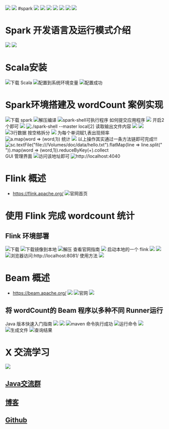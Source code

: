 ![](https://upload-images.jianshu.io/upload_images/4685968-4594f185b89db236.png?imageMogr2/auto-orient/strip%7CimageView2/2/w/1240)
![](https://upload-images.jianshu.io/upload_images/4685968-ea990c6795d719d3.png?imageMogr2/auto-orient/strip%7CimageView2/2/w/1240)
#spark
![](https://upload-images.jianshu.io/upload_images/4685968-810c4a8be64e48bc.png?imageMogr2/auto-orient/strip%7CimageView2/2/w/1240)
![](https://upload-images.jianshu.io/upload_images/4685968-c8f78fa73984d807.png?imageMogr2/auto-orient/strip%7CimageView2/2/w/1240)
![](https://upload-images.jianshu.io/upload_images/4685968-eb83698544026b55.png?imageMogr2/auto-orient/strip%7CimageView2/2/w/1240)
![](https://upload-images.jianshu.io/upload_images/4685968-d908ed20c941dd8e.png?imageMogr2/auto-orient/strip%7CimageView2/2/w/1240)
![](https://upload-images.jianshu.io/upload_images/4685968-c727a7612d4b6753.png?imageMogr2/auto-orient/strip%7CimageView2/2/w/1240)
![](https://upload-images.jianshu.io/upload_images/4685968-01398f6e205e6cd5.png?imageMogr2/auto-orient/strip%7CimageView2/2/w/1240)
![](https://upload-images.jianshu.io/upload_images/4685968-bf301dfb1fe3c01d.png?imageMogr2/auto-orient/strip%7CimageView2/2/w/1240)
# Spark 开发语言及运行模式介绍
![](https://upload-images.jianshu.io/upload_images/4685968-8b3d2d46e818d6c3.png?imageMogr2/auto-orient/strip%7CimageView2/2/w/1240)
![](https://upload-images.jianshu.io/upload_images/4685968-eb63d4ca980fa4b5.png?imageMogr2/auto-orient/strip%7CimageView2/2/w/1240)
# Scala安装
![下载 Scala](https://upload-images.jianshu.io/upload_images/4685968-d4431a614751f8eb.png?imageMogr2/auto-orient/strip%7CimageView2/2/w/1240)
![配置到系统环境变量](https://upload-images.jianshu.io/upload_images/4685968-81265bea4c1a2f3a.png?imageMogr2/auto-orient/strip%7CimageView2/2/w/1240)
![配置成功](https://upload-images.jianshu.io/upload_images/4685968-9c14e18115dc2ada.png?imageMogr2/auto-orient/strip%7CimageView2/2/w/1240)
# Spark环境搭建及 wordCount 案例实现
![下载 spark](https://upload-images.jianshu.io/upload_images/4685968-76844e3e8e94366b.png?imageMogr2/auto-orient/strip%7CimageView2/2/w/1240)
![解压编译](https://upload-images.jianshu.io/upload_images/4685968-0f083cc5b549578a.png?imageMogr2/auto-orient/strip%7CimageView2/2/w/1240)
![spark-shell可执行程序](https://upload-images.jianshu.io/upload_images/4685968-f889075789d3cad2.png?imageMogr2/auto-orient/strip%7CimageView2/2/w/1240)
如何提交应用程序
![](https://upload-images.jianshu.io/upload_images/4685968-dc340ebe573f9714.png?imageMogr2/auto-orient/strip%7CimageView2/2/w/1240)
开启2个即可
![](https://upload-images.jianshu.io/upload_images/4685968-4066936b025411cb.png?imageMogr2/auto-orient/strip%7CimageView2/2/w/1240)
![ ./spark-shell --master local[2]
](https://upload-images.jianshu.io/upload_images/4685968-0a5652814d2509bb.png?imageMogr2/auto-orient/strip%7CimageView2/2/w/1240)
读取输出文件内容
![](https://upload-images.jianshu.io/upload_images/4685968-c2de1d2277879a33.png?imageMogr2/auto-orient/strip%7CimageView2/2/w/1240)
![](https://upload-images.jianshu.io/upload_images/4685968-0463c90a9dfd79f0.png?imageMogr2/auto-orient/strip%7CimageView2/2/w/1240)
![3行数据](https://upload-images.jianshu.io/upload_images/4685968-6acc2471cde7fd1e.png?imageMogr2/auto-orient/strip%7CimageView2/2/w/1240)
按空格拆分
![](https://upload-images.jianshu.io/upload_images/4685968-2a4b181322f94b08.png?imageMogr2/auto-orient/strip%7CimageView2/2/w/1240)
为每个单词赋1,表出现频率
![a.map(word => (word,1))](https://upload-images.jianshu.io/upload_images/4685968-b220e9dc003a820f.png?imageMogr2/auto-orient/strip%7CimageView2/2/w/1240)
统计
![](https://upload-images.jianshu.io/upload_images/4685968-650c8a07c5cf2176.png?imageMogr2/auto-orient/strip%7CimageView2/2/w/1240)
以上操作其实通过一条方法链即可完成!!!
![sc.textFile("file:///Volumes/doc/data/hello.txt").flatMap(line => line.split(" ")).map(word => (word,1)).reduceByKey(_+_).collect](https://upload-images.jianshu.io/upload_images/4685968-5340375fe135fdcb.png?imageMogr2/auto-orient/strip%7CimageView2/2/w/1240)
GUI 管理界面
![访问该地址即可](https://upload-images.jianshu.io/upload_images/4685968-3e6c4938dbb268c5.png?imageMogr2/auto-orient/strip%7CimageView2/2/w/1240)
![http://localhost:4040](https://upload-images.jianshu.io/upload_images/4685968-f2c4908689442cf8.png?imageMogr2/auto-orient/strip%7CimageView2/2/w/1240)
# Flink 概述
- https://flink.apache.org/
![官网首页](https://upload-images.jianshu.io/upload_images/4685968-6766af69e7187d00.png?imageMogr2/auto-orient/strip%7CimageView2/2/w/1240)
# 使用 Flink 完成 wordcount 统计
## Flink 环境部署
![下载](https://upload-images.jianshu.io/upload_images/4685968-60cdfa6598d5b1f6.png?imageMogr2/auto-orient/strip%7CimageView2/2/w/1240)
![下载镜像到本地](https://upload-images.jianshu.io/upload_images/4685968-0794d75e25a4117b.png?imageMogr2/auto-orient/strip%7CimageView2/2/w/1240)
![解压](https://upload-images.jianshu.io/upload_images/4685968-5310ed2afc89f3f6.png?imageMogr2/auto-orient/strip%7CimageView2/2/w/1240)
查看官网指南
![](https://upload-images.jianshu.io/upload_images/4685968-3cff114925535274.png?imageMogr2/auto-orient/strip%7CimageView2/2/w/1240)
启动本地的一个 flink
![](https://upload-images.jianshu.io/upload_images/4685968-899eaff6c1b721cd.png?imageMogr2/auto-orient/strip%7CimageView2/2/w/1240)
![](https://upload-images.jianshu.io/upload_images/4685968-053fa607d576d2dd.png?imageMogr2/auto-orient/strip%7CimageView2/2/w/1240)
![浏览器访问:http://localhost:8081/](https://upload-images.jianshu.io/upload_images/4685968-dc8d34aa2842b7ea.png?imageMogr2/auto-orient/strip%7CimageView2/2/w/1240)
使用方法
![](https://upload-images.jianshu.io/upload_images/4685968-8693e7b57afe4c4c.png?imageMogr2/auto-orient/strip%7CimageView2/2/w/1240)
# Beam 概述
- https://beam.apache.org/
![](https://upload-images.jianshu.io/upload_images/4685968-6c4a525e70410547.png?imageMogr2/auto-orient/strip%7CimageView2/2/w/1240)
![官网](https://upload-images.jianshu.io/upload_images/4685968-8f173ff8c119cdf7.png?imageMogr2/auto-orient/strip%7CimageView2/2/w/1240)
![](https://upload-images.jianshu.io/upload_images/4685968-75e8093bc751e36c.png?imageMogr2/auto-orient/strip%7CimageView2/2/w/1240)
## 将 wordCount的 Beam 程序以多种不同 Runner运行
Java 版本快速入门指南
![](https://upload-images.jianshu.io/upload_images/4685968-a68581703ebfa3e0.png?imageMogr2/auto-orient/strip%7CimageView2/2/w/1240)
![](https://upload-images.jianshu.io/upload_images/4685968-9a379e8d66067042.png?imageMogr2/auto-orient/strip%7CimageView2/2/w/1240)
![maven 命令执行成功](https://upload-images.jianshu.io/upload_images/4685968-76dca0c2ade97582.png?imageMogr2/auto-orient/strip%7CimageView2/2/w/1240)
![运行命令](https://upload-images.jianshu.io/upload_images/4685968-4108086f9e17fd62.png?imageMogr2/auto-orient/strip%7CimageView2/2/w/1240)
![](https://upload-images.jianshu.io/upload_images/4685968-ab128c37e5e03fe8.png?imageMogr2/auto-orient/strip%7CimageView2/2/w/1240)
![生成文件](https://upload-images.jianshu.io/upload_images/4685968-fc6684285c9656b4.png?imageMogr2/auto-orient/strip%7CimageView2/2/w/1240)
![查询结果](https://upload-images.jianshu.io/upload_images/4685968-6409ef80cbbd0eb1.png?imageMogr2/auto-orient/strip%7CimageView2/2/w/1240)

# X 交流学习
![](https://upload-images.jianshu.io/upload_images/16782311-8d7acde57fdce062.png?imageMogr2/auto-orient/strip%7CimageView2/2/w/1240)

## [Java交流群](https://jq.qq.com/?_wv=1027&k=5UB4P1T)


## [博客](https://blog.csdn.net/qq_33589510)



## [Github](https://github.com/Wasabi1234)
